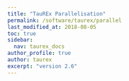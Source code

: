 ```yaml
---
title: "TauREx Parallelisation"
permalink: /software/taurex/parallel
last_modified_at: 2018-08-05
toc: true
sidebar:
  nav: taurex_docs
author_profile: true
author: taurex
excerpt: "version 2.6"
---
```

